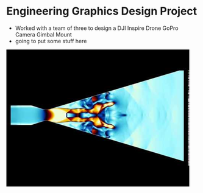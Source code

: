 # Engineering Graphics Design Project
- Worked with a team of three to design a DJI Inspire Drone GoPro Camera Gimbal Mount
- going to put some stuff here

![pretty cool photo](photos/hqdefault.jpg)

<!---
your comment goes here
and here
-->
